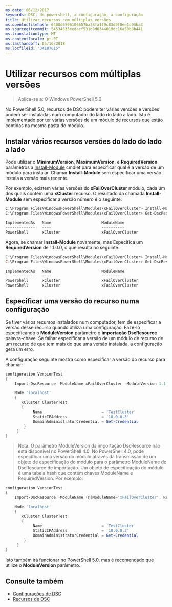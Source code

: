 ```yaml
---
ms.date: 06/12/2017
keywords: DSC, do powershell, a configuração, a configuração
title: Utilizar recursos com múltiplas versões
ms.openlocfilehash: 6400d6506106657ba28fa1f9c83d9f8ee1c93ba3
ms.sourcegitcommit: 54534635eedacf531d8d6344019dc16a50b8b441
ms.translationtype: MT
ms.contentlocale: pt-PT
ms.lasthandoff: 05/16/2018
ms.locfileid: "34187015"
---
```

# <a name="using-resources-with-multiple-versions"></a>Utilizar recursos com múltiplas versões

> Aplica-se a: O Windows PowerShell 5.0

No PowerShell 5.0, recursos de DSC podem ter várias versões e versões podem ser instaladas num computador do lado do lado a lado. Isto é implementado por ter várias versões de um módulo de recursos que estão contidas na mesma pasta do módulo.

## <a name="installing-multiple-resource-versions-side-by-side"></a>Instalar vários recursos versões do lado do lado a lado

Pode utilizar o **MinimumVersion**, **MaximumVersion**, e **RequiredVersion** parâmetros a [Install-Module](https://technet.microsoft.com/library/dn807162.aspx) cmdlet para especificar qual é a versão de um módulo para instalar. Chamar **Install-Module** sem especificar uma versão instala a versão mais recente.

Por exemplo, existem várias versões do **xFailOverCluster** módulo, cada um dos quais contém uma **xCluster** recurso. O resultado da chamada **Install-Module** sem especificar a versão número é o seguinte:

```powershell
C:\Program Files\WindowsPowerShell\Modules\xFailOverCluster> Install-Module xFailOverCluster
C:\Program Files\WindowsPowerShell\Modules\xFailOverCluster> Get-DscResource xCluster

ImplementedAs   Name                      ModuleName                     Version    Properties
-------------   ----                      ----------                     -------    ----------
PowerShell      xCluster                  xFailOverCluster               1.2.0.0    {DomainAdministratorCredential, ...
```

Agora, se chamar **Install-Module** novamente, mas Especifica um **RequiredVersion** de 1.1.0.0, o que resulta no seguinte:

```powershell
C:\Program Files\WindowsPowerShell\Modules\xFailOverCluster> Install-Module xFailOverCluster -RequiredVersion 1.1
C:\Program Files\WindowsPowerShell\Modules\xFailOverCluster> Get-DscResource xCluster

ImplementedAs   Name                      ModuleName                     Version    Properties
-------------   ----                      ----------                     -------    ----------
PowerShell      xCluster                  xFailOverCluster               1.1        {DomainAdministratorCredential, Name, ...
PowerShell      xCluster                  xFailOverCluster               1.2.0.0    {DomainAdministratorCredential, Name, ...
```

## <a name="specifying-a-resource-version-in-a-configuration"></a>Especificar uma versão do recurso numa configuração

Se tiver vários recursos instalados num computador, tem de especificar a versão desse recurso quando utiliza uma configuração. Fazê-lo especificando o **ModuleVersion** parâmetro o **importação DscResource** palavra-chave. Se falhar especificar a versão de um módulo de recurso de um recurso de que tem mais do que uma versão instalada, a configuração gera um erro.

A configuração seguinte mostra como especificar a versão do recurso para chamar:

```powershell
configuration VersionTest
{
    Import-DscResource -ModuleName xFailOverCluster -ModuleVersion 1.1

    Node 'localhost'
    {
       xCluster ClusterTest
       {
            Name                          = 'TestCluster'
            StaticIPAddress               = '10.0.0.3'
            DomainAdministratorCredential = Get-Credential
        }
     }
}
```

>Nota: O parâmetro ModuleVersion da importação DscResource não está disponível no PowerShell 4.0. No PowerShell 4.0, pode especificar uma versão do módulo através da transmissão de um objeto de especificação do módulo para o parâmetro ModuleName do DscResource de importação. Um objeto de especificação do módulo é uma tabela hash que contém chaves ModuleName e RequiredVersion. Por exemplo:

```powershell
configuration VersionTest
{
    Import-DscResource -ModuleName (@{ModuleName='xFailOverCluster'; RequiredVersion='1.1'} )

    Node 'localhost'
    {
       xCluster ClusterTest
       {
            Name                          = 'TestCluster'
            StaticIPAddress               = '10.0.0.3'
            DomainAdministratorCredential = Get-Credential
        }
     }
}
```

Isto também irá funcionar no PowerShell 5.0, mas é recomendado que utilize o **ModuleVersion** parâmetro.

## <a name="see-also"></a>Consulte também
* [Configurações de DSC](configurations.md)
* [Recursos de DSC](resources.md)